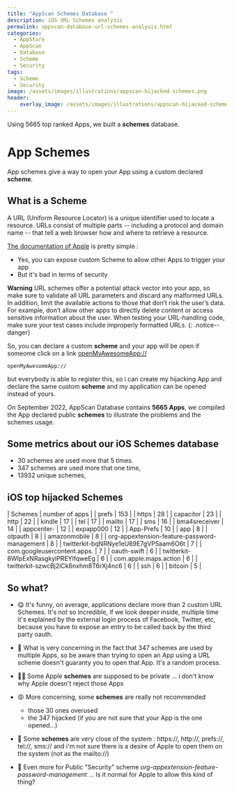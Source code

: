 ```yaml
---
title: "AppScan Schemes Database "
description: iOS URL Schemes analysis
permalink: appscan-database-url-schemes-analysis.html
categories:
  - AppStore
  - AppScan
  - Database
  - Scheme
  - Security
tags:
  - Scheme
  - Security
image: /assets/images/illustrations/appscan-hijacked-schemes.png
header:
    overlay_image: /assets/images/illustrations/appscan-hijacked-schemes.png
---
```


Using 5665 top ranked Apps, we built a **schemes** database.

# App Schemes

App schemes give a way to open your App using a custom declared **scheme**.

## What is a Scheme 

A URL (Uniform Resource Locator) is a unique identifier used to locate a resource.
URLs consist of multiple parts -- including a protocol and domain name -- that tell a web browser how and where to retrieve a resource.

[The documentation of Apple](https://developer.apple.com/documentation/xcode/defining-a-custom-url-scheme-for-your-app) is pretty simple :
- Yes, you can expose custom Scheme to allow other Apps to trigger your app
- But it's bad in terms of security

**Warning**
URL schemes offer a potential attack vector into your app, so make sure to validate all URL parameters and discard any malformed URLs.
In addition, limit the available actions to those that don’t risk the user’s data.
For example, don’t allow other apps to directly delete content or access sensitive information about the user.
When testing your URL-handling code, make sure your test cases include improperly formatted URLs.
{: .notice--danger}
  
So, you can declare a custom **scheme** and your app will be open if someome click on a link [openMyAwesomeApp://](openMyAwesomeApp://)
```
openMyAwesomeApp://
```

but everybody is able to register this, so i can create my hijacking App and declare the same custom **scheme** and my application can be opened instead of yours.



On September 2022, AppScan Database contains **5665 Apps**, we compiled the App declared public **schemes** to illustrate the problems and the schemes usage.

## Some metrics about our iOS Schemes database

- 30 schemes are used more that 5 times.
- 347 schemes are used more that one time,
- 13932 unique schemes,

## iOS top hijacked Schemes

| Schemes | number of apps | 
| prefs | 153 | 
| https | 28 | 
| capacitor | 23 | 
| http | 22 | 
| kindle | 17 | 
| tel | 17 | 
| mailto | 17 | 
| sms | 16 | 
| bma4sreceiver | 14 | 
| appcenter- | 12 | 
| expapp000 | 12 | 
| App-Prefs | 10 | 
| app | 8 | 
| otpauth | 8 | 
| amazonmobile | 8 | 
| org-appextension-feature-password-management | 8 | 
| twitterkit-bqNRNye1eU89E7gVP5aam6O6t | 7 | 
| com.googleusercontent.apps. | 7 | 
| oauth-swift | 6 | 
| twitterkit-8WIpExNRasgkylPREYlfqweEg | 6 | 
| com.apple.maps.action | 6 | 
| twitterkit-szwcBj2lCk6nxhm8T6rXj4nc6 | 6 | 
| ssh | 6 | 
| bitcoin | 5 | 

## So what?

- 😋 It's funny, on average, applications declare more than 2 custom URL Schemes. It's not so incredible, if we look deeper inside, multiple time it's explained by the external login process of Facebook, Twitter, etc, because you have to expose an entry to be called back by the third party oauth.

- 😤 What is very concerning in the fact that 347 schemes are used by multiple Apps, so be aware than trying to open an App using a URL scheme doesn't guaranty you to open that App. It's a random process.

- 😵‍💫 Some Apple **schemes** are supposed to be private ... i don't know why Apple doesn't reject those Apps

- 😡 More concerning, some **schemes** are really not recommended
    - those 30 ones overused
    - the 347 hijacked (if you are not sure that your App is the one opened...)

- 🤬 Some **schemes** are very close of the system : https://, http://, prefs://, tel://, sms:// and i'm not sure there is a desire of Apple to open them on the system (not as the mailto://) 
- 🍏 Even more for Public "Security" scheme *org-appextension-feature-password-management* ... Is it normal for Apple to allow this kind of thing?